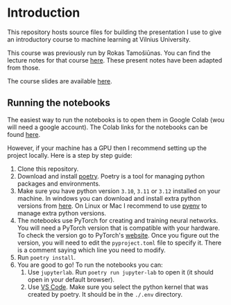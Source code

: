 # Introduction
This repository hosts source files for building the presentation I use to give an introductory course to machine learning at Vilnius University.

This course was previously run by Rokas Tamošiūnas.
You can find the lecture notes for that course [here](https://github.com/trokas/ai_primer).
These present notes have been adapted from those.

The course slides are available [here](https://jputrius.github.io/ml_intro/).

## Running the notebooks

The easiest way to run the notebooks is to open them in Google Colab (wou will need a google account).
The Colab links for the notebooks can be found [here](https://jputrius.github.io/ml_intro/).

However, if your machine has a GPU then I recommend setting up the project locally.
Here is a step by step guide:

1. Clone this repository.
2. Download and install [poetry](https://python-poetry.org/). Poetry is a tool for managing python packages and  environments.
3. Make sure you have python version `3.10`, `3.11` or `3.12` installed on your machine. In windows you can download and install extra python versions from [here](https://www.python.org/downloads/). On Linux or Mac I recommend to use [pyenv](https://github.com/pyenv/pyenv) to manage extra python versions.
4. The notebooks use PyTorch for creating and training neural networks. You will need a PyTorch version that is compatible with your hardware. To check the version go to PyTorch's [website](https://pytorch.org/). Once you figure out the version, you will need to edit the `pyproject.toml` file to specify it. There is a comment saying which line you need to modify.
5. Run `poetry install`.
6. You are good to go! To run the notebooks you can:
    1. Use `jupyterlab`. Run `poetry run jupyter-lab` to open it (it should open in your default browser).
    2. Use [VS Code](https://code.visualstudio.com/). Make sure you select the python kernel that was created by poetry. It should be in the `./.env` directory.